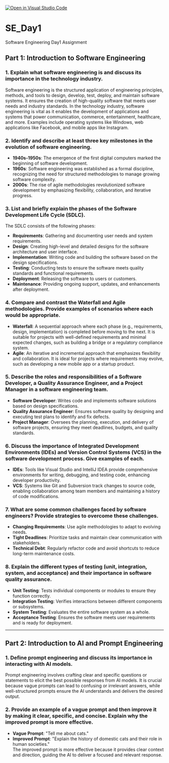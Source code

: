[![Open in Visual Studio Code](https://classroom.github.com/assets/open-in-vscode-2e0aaae1b6195c2367325f4f02e2d04e9abb55f0b24a779b69b11b9e10269abc.svg)](https://classroom.github.com/online_ide?assignment_repo_id=18364925&assignment_repo_type=AssignmentRepo)

# SE_Day1  
Software Engineering Day1 Assignment  

## Part 1: Introduction to Software Engineering  

### 1. Explain what software engineering is and discuss its importance in the technology industry.  
Software engineering is the structured application of engineering principles, methods, and tools to design, develop, test, deploy, and maintain software systems. It ensures the creation of high-quality software that meets user needs and industry standards. In the technology industry, software engineering is vital as it enables the development of applications and systems that power communication, commerce, entertainment, healthcare, and more. Examples include operating systems like Windows, web applications like Facebook, and mobile apps like Instagram.  

### 2. Identify and describe at least three key milestones in the evolution of software engineering.  
- **1940s-1950s**: The emergence of the first digital computers marked the beginning of software development.  
- **1960s**: Software engineering was established as a formal discipline, recognizing the need for structured methodologies to manage growing software complexity.  
- **2000s**: The rise of agile methodologies revolutionized software development by emphasizing flexibility, collaboration, and iterative progress.  

### 3. List and briefly explain the phases of the Software Development Life Cycle (SDLC).  
The SDLC consists of the following phases:  
- **Requirements**: Gathering and documenting user needs and system requirements.  
- **Design**: Creating high-level and detailed designs for the software architecture and user interface.  
- **Implementation**: Writing code and building the software based on the design specifications.  
- **Testing**: Conducting tests to ensure the software meets quality standards and functional requirements.  
- **Deployment**: Releasing the software to users or customers.  
- **Maintenance**: Providing ongoing support, updates, and enhancements after deployment.  

### 4. Compare and contrast the Waterfall and Agile methodologies. Provide examples of scenarios where each would be appropriate.  
- **Waterfall**: A sequential approach where each phase (e.g., requirements, design, implementation) is completed before moving to the next. It is suitable for projects with well-defined requirements and minimal expected changes, such as building a bridge or a regulatory compliance system.  
- **Agile**: An iterative and incremental approach that emphasizes flexibility and collaboration. It is ideal for projects where requirements may evolve, such as developing a new mobile app or a startup product.  

### 5. Describe the roles and responsibilities of a Software Developer, a Quality Assurance Engineer, and a Project Manager in a software engineering team.  
- **Software Developer**: Writes code and implements software solutions based on design specifications.  
- **Quality Assurance Engineer**: Ensures software quality by designing and executing test plans to identify and fix defects.  
- **Project Manager**: Oversees the planning, execution, and delivery of software projects, ensuring they meet deadlines, budgets, and quality standards.  

### 6. Discuss the importance of Integrated Development Environments (IDEs) and Version Control Systems (VCS) in the software development process. Give examples of each.  
- **IDEs**: Tools like Visual Studio and IntelliJ IDEA provide comprehensive environments for writing, debugging, and testing code, enhancing developer productivity.  
- **VCS**: Systems like Git and Subversion track changes to source code, enabling collaboration among team members and maintaining a history of code modifications.  

### 7. What are some common challenges faced by software engineers? Provide strategies to overcome these challenges.  
- **Changing Requirements**: Use agile methodologies to adapt to evolving needs.  
- **Tight Deadlines**: Prioritize tasks and maintain clear communication with stakeholders.  
- **Technical Debt**: Regularly refactor code and avoid shortcuts to reduce long-term maintenance costs.  

### 8. Explain the different types of testing (unit, integration, system, and acceptance) and their importance in software quality assurance.  
- **Unit Testing**: Tests individual components or modules to ensure they function correctly.  
- **Integration Testing**: Verifies interactions between different components or subsystems.  
- **System Testing**: Evaluates the entire software system as a whole.  
- **Acceptance Testing**: Ensures the software meets user requirements and is ready for deployment.  

---

## Part 2: Introduction to AI and Prompt Engineering  

### 1. Define prompt engineering and discuss its importance in interacting with AI models.  
Prompt engineering involves crafting clear and specific questions or statements to elicit the best possible responses from AI models. It is crucial because vague prompts can lead to confusing or irrelevant answers, while well-structured prompts ensure the AI understands and delivers the desired output.  

### 2. Provide an example of a vague prompt and then improve it by making it clear, specific, and concise. Explain why the improved prompt is more effective.  
- **Vague Prompt**: "Tell me about cats."  
- **Improved Prompt**: "Explain the history of domestic cats and their role in human societies."  
The improved prompt is more effective because it provides clear context and direction, guiding the AI to deliver a focused and relevant response.  
